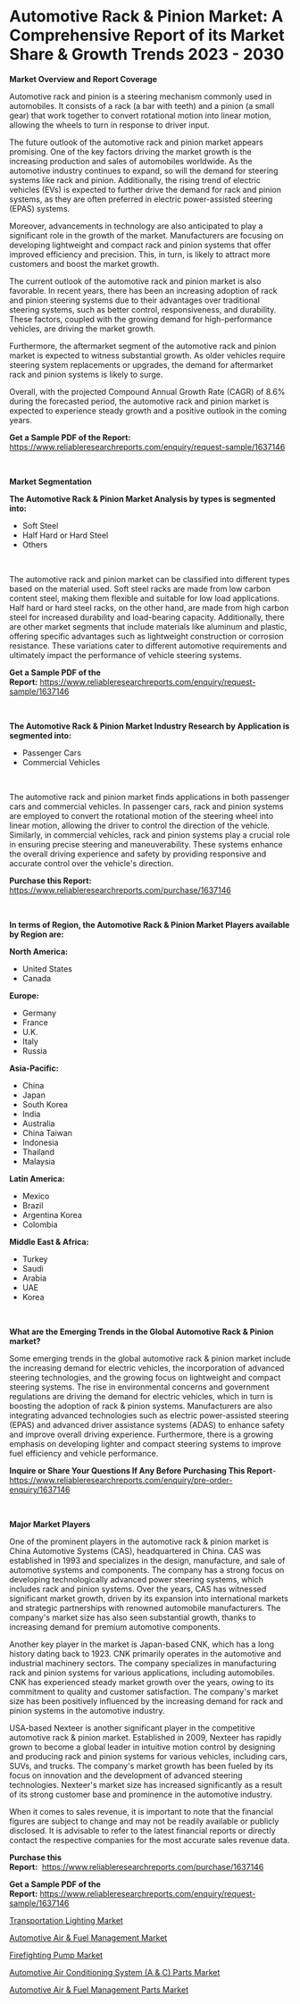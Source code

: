 <p><h1>Automotive Rack & Pinion Market: A Comprehensive Report of its Market Share & Growth Trends 2023 - 2030</h1></p><p><strong>Market Overview and Report Coverage</strong></p>
<p><p>Automotive rack and pinion is a steering mechanism commonly used in automobiles. It consists of a rack (a bar with teeth) and a pinion (a small gear) that work together to convert rotational motion into linear motion, allowing the wheels to turn in response to driver input.</p><p>The future outlook of the automotive rack and pinion market appears promising. One of the key factors driving the market growth is the increasing production and sales of automobiles worldwide. As the automotive industry continues to expand, so will the demand for steering systems like rack and pinion. Additionally, the rising trend of electric vehicles (EVs) is expected to further drive the demand for rack and pinion systems, as they are often preferred in electric power-assisted steering (EPAS) systems.</p><p>Moreover, advancements in technology are also anticipated to play a significant role in the growth of the market. Manufacturers are focusing on developing lightweight and compact rack and pinion systems that offer improved efficiency and precision. This, in turn, is likely to attract more customers and boost the market growth.</p><p>The current outlook of the automotive rack and pinion market is also favorable. In recent years, there has been an increasing adoption of rack and pinion steering systems due to their advantages over traditional steering systems, such as better control, responsiveness, and durability. These factors, coupled with the growing demand for high-performance vehicles, are driving the market growth.</p><p>Furthermore, the aftermarket segment of the automotive rack and pinion market is expected to witness substantial growth. As older vehicles require steering system replacements or upgrades, the demand for aftermarket rack and pinion systems is likely to surge.</p><p>Overall, with the projected Compound Annual Growth Rate (CAGR) of 8.6% during the forecasted period, the automotive rack and pinion market is expected to experience steady growth and a positive outlook in the coming years.</p></p>
<p><strong>Get a Sample PDF of the Report:</strong> <a href="https://www.reliableresearchreports.com/enquiry/request-sample/1637146">https://www.reliableresearchreports.com/enquiry/request-sample/1637146</a></p>
<p>&nbsp;</p>
<p><strong>Market Segmentation</strong></p>
<p><strong>The Automotive Rack & Pinion Market Analysis by types is segmented into:</strong></p>
<p><ul><li>Soft Steel</li><li>Half Hard or Hard Steel</li><li>Others</li></ul></p>
<p>&nbsp;</p>
<p><p>The automotive rack and pinion market can be classified into different types based on the material used. Soft steel racks are made from low carbon content steel, making them flexible and suitable for low load applications. Half hard or hard steel racks, on the other hand, are made from high carbon steel for increased durability and load-bearing capacity. Additionally, there are other market segments that include materials like aluminum and plastic, offering specific advantages such as lightweight construction or corrosion resistance. These variations cater to different automotive requirements and ultimately impact the performance of vehicle steering systems.</p></p>
<p><strong>Get a Sample PDF of the Report:</strong>&nbsp;<a href="https://www.reliableresearchreports.com/enquiry/request-sample/1637146">https://www.reliableresearchreports.com/enquiry/request-sample/1637146</a></p>
<p>&nbsp;</p>
<p><strong>The Automotive Rack & Pinion Market Industry Research by Application is segmented into:</strong></p>
<p><ul><li>Passenger Cars</li><li>Commercial Vehicles</li></ul></p>
<p>&nbsp;</p>
<p><p>The automotive rack and pinion market finds applications in both passenger cars and commercial vehicles. In passenger cars, rack and pinion systems are employed to convert the rotational motion of the steering wheel into linear motion, allowing the driver to control the direction of the vehicle. Similarly, in commercial vehicles, rack and pinion systems play a crucial role in ensuring precise steering and maneuverability. These systems enhance the overall driving experience and safety by providing responsive and accurate control over the vehicle's direction.</p></p>
<p><strong>Purchase this Report:</strong>&nbsp; <a href="https://www.reliableresearchreports.com/purchase/1637146">https://www.reliableresearchreports.com/purchase/1637146</a></p>
<p>&nbsp;</p>
<p><strong>In terms of Region, the Automotive Rack & Pinion Market Players available by Region are:</strong></p>
<p>
    <p> <strong> North America: </strong>
        <ul>
            <li>United States</li>
            <li>Canada</li>
        </ul>
        </p> 
    <p> <strong> Europe: </strong>
        <ul>
            <li>Germany</li>
            <li>France</li>
            <li>U.K.</li>
            <li>Italy</li>
            <li>Russia</li>
        </ul>
        </p> 
    <p> <strong> Asia-Pacific: </strong>
        <ul>
            <li>China</li>
            <li>Japan</li>
            <li>South Korea</li>
            <li>India</li>
            <li>Australia</li>
            <li>China Taiwan</li>
            <li>Indonesia</li>
            <li>Thailand</li>
            <li>Malaysia</li>
        </ul>
        </p> 
    <p> <strong> Latin America: </strong>
        <ul>
            <li>Mexico</li>
            <li>Brazil</li>
            <li>Argentina Korea</li>
            <li>Colombia</li>
        </ul>
        </p> 
    <p> <strong> Middle East & Africa: </strong>
        <ul>
            <li>Turkey</li>
            <li>Saudi</li>
            <li>Arabia</li>
            <li>UAE</li>
            <li>Korea</li>
        </ul>
    </p>
    </p>
<p>&nbsp;</p>
<p><strong>What are the Emerging Trends in the Global Automotive Rack & Pinion market?</strong></p>
<p><p>Some emerging trends in the global automotive rack & pinion market include the increasing demand for electric vehicles, the incorporation of advanced steering technologies, and the growing focus on lightweight and compact steering systems. The rise in environmental concerns and government regulations are driving the demand for electric vehicles, which in turn is boosting the adoption of rack & pinion systems. Manufacturers are also integrating advanced technologies such as electric power-assisted steering (EPAS) and advanced driver assistance systems (ADAS) to enhance safety and improve overall driving experience. Furthermore, there is a growing emphasis on developing lighter and compact steering systems to improve fuel efficiency and vehicle performance.</p></p>
<p><strong>Inquire or Share Your Questions If Any Before Purchasing This Report</strong>- <a href="https://www.reliableresearchreports.com/enquiry/pre-order-enquiry/1637146">https://www.reliableresearchreports.com/enquiry/pre-order-enquiry/1637146</a></p>
<p>&nbsp;</p>
<p><strong>Major Market Players</strong></p>
<p><p>One of the prominent players in the automotive rack & pinion market is China Automotive Systems (CAS), headquartered in China. CAS was established in 1993 and specializes in the design, manufacture, and sale of automotive systems and components. The company has a strong focus on developing technologically advanced power steering systems, which includes rack and pinion systems. Over the years, CAS has witnessed significant market growth, driven by its expansion into international markets and strategic partnerships with renowned automobile manufacturers. The company's market size has also seen substantial growth, thanks to increasing demand for premium automotive components.</p><p>Another key player in the market is Japan-based CNK, which has a long history dating back to 1923. CNK primarily operates in the automotive and industrial machinery sectors. The company specializes in manufacturing rack and pinion systems for various applications, including automobiles. CNK has experienced steady market growth over the years, owing to its commitment to quality and customer satisfaction. The company's market size has been positively influenced by the increasing demand for rack and pinion systems in the automotive industry.</p><p>USA-based Nexteer is another significant player in the competitive automotive rack & pinion market. Established in 2009, Nexteer has rapidly grown to become a global leader in intuitive motion control by designing and producing rack and pinion systems for various vehicles, including cars, SUVs, and trucks. The company's market growth has been fueled by its focus on innovation and the development of advanced steering technologies. Nexteer's market size has increased significantly as a result of its strong customer base and prominence in the automotive industry.</p><p>When it comes to sales revenue, it is important to note that the financial figures are subject to change and may not be readily available or publicly disclosed. It is advisable to refer to the latest financial reports or directly contact the respective companies for the most accurate sales revenue data.</p></p>
<p><strong>Purchase this Report:</strong>&nbsp;&nbsp;<a href="https://www.reliableresearchreports.com/purchase/1637146">https://www.reliableresearchreports.com/purchase/1637146</a></p>
<p></p>
<p><strong>Get a Sample PDF of the Report:</strong>&nbsp;<a href="https://www.reliableresearchreports.com/enquiry/request-sample/1637146">https://www.reliableresearchreports.com/enquiry/request-sample/1637146</a></p>
<p><p><a href="https://medium.com/@aashish.reportprime2/transportation-lighting-market-size-growth-forecast-2023-2030-e3908c434b37">Transportation Lighting Market</a></p><p><a href="https://www.linkedin.com/pulse/automotive-air-amp-fuel-management-market-challenges-opportunities-w9nwe/">Automotive Air & Fuel Management Market</a></p><p><a href="https://medium.com/@akshatreportprime/firefighting-pump-market-size-growth-forecast-2023-2030-44e7d427cfa8">Firefighting Pump Market</a></p><p><a href="https://www.linkedin.com/pulse/automotive-air-conditioning-system-amp-c-parts-market-research-ltjre/">Automotive Air Conditioning System (A & C) Parts Market</a></p><p><a href="https://www.linkedin.com/pulse/automotive-air-amp-fuel-management-parts-market-size-share-l656e/">Automotive Air & Fuel Management Parts Market</a></p></p>